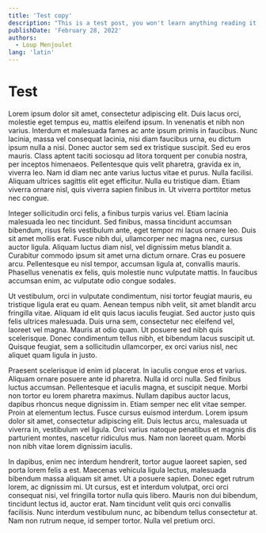```yaml
---
title: 'Test copy'
description: "This is a test post, you won't learn anything reading it, please don't touch it REEEEEEEEEEEEEEEEEEEEEEEEEEEEEEEEEEEEEEEEEEEEEEEEEEEEEEEEEEEEEEEEEEEEEEEEEEEEEEEEEEEEEEEEEEEE"
publishDate: 'February 28, 2022'
authors:
  - Loup Menjoulet
lang: 'latin'
---
```



# Test

Lorem ipsum dolor sit amet, consectetur adipiscing elit. Duis lacus orci, molestie eget tempus eu, mattis eleifend ipsum. In venenatis et nibh non varius. Interdum et malesuada fames ac ante ipsum primis in faucibus. Nunc lacinia, massa vel consequat lacinia, nisi diam faucibus urna, eu dictum ipsum nulla a nisi. Donec auctor sem sed ex tristique suscipit. Sed eu eros mauris. Class aptent taciti sociosqu ad litora torquent per conubia nostra, per inceptos himenaeos. Pellentesque quis velit pharetra, gravida ex in, viverra leo. Nam id diam nec ante varius luctus vitae et purus. Nulla facilisi. Aliquam ultrices sagittis elit eget efficitur. Nulla eu tristique diam. Etiam viverra ornare nisl, quis viverra sapien finibus in. Ut viverra porttitor metus nec congue.

Integer sollicitudin orci felis, a finibus turpis varius vel. Etiam lacinia malesuada leo nec tincidunt. Sed finibus, massa tincidunt accumsan bibendum, risus felis vestibulum ante, eget tempor mi lacus ornare leo. Duis sit amet mollis erat. Fusce nibh dui, ullamcorper nec magna nec, cursus auctor ligula. Aliquam luctus diam nisl, vel dignissim metus blandit a. Curabitur commodo ipsum sit amet urna dictum ornare. Cras eu posuere arcu. Pellentesque eu nisl tempor, accumsan ligula at, convallis mauris. Phasellus venenatis ex felis, quis molestie nunc vulputate mattis. In faucibus accumsan enim, ac vulputate odio congue sodales.

Ut vestibulum, orci in vulputate condimentum, nisi tortor feugiat mauris, eu tristique ligula erat eu quam. Aenean tempus nibh velit, sit amet blandit arcu fringilla vitae. Aliquam id elit quis lacus iaculis feugiat. Sed auctor justo quis felis ultrices malesuada. Duis urna sem, consectetur nec eleifend vel, laoreet vel magna. Mauris at odio quam. Ut posuere sed nibh quis scelerisque. Donec condimentum tellus nibh, et bibendum lacus suscipit ut. Quisque feugiat, sem a sollicitudin ullamcorper, ex orci varius nisl, nec aliquet quam ligula in justo.

Praesent scelerisque id enim id placerat. In iaculis congue eros et varius. Aliquam ornare posuere ante id pharetra. Nulla id orci nulla. Sed finibus luctus accumsan. Pellentesque et iaculis magna, et suscipit neque. Morbi non tortor eu lorem pharetra maximus. Nullam dapibus auctor lacus, dapibus rhoncus neque dignissim in. Etiam semper nec elit vitae semper. Proin at elementum lectus. Fusce cursus euismod interdum. Lorem ipsum dolor sit amet, consectetur adipiscing elit. Duis lectus arcu, malesuada ut viverra in, vestibulum vel ligula. Orci varius natoque penatibus et magnis dis parturient montes, nascetur ridiculus mus. Nam non laoreet quam. Morbi non nibh vitae lorem dignissim iaculis.

In dapibus, enim nec interdum hendrerit, tortor augue laoreet sapien, sed porta lorem felis a est. Maecenas vehicula ligula lectus, malesuada bibendum massa aliquam sit amet. Ut a posuere sapien. Donec eget rutrum lorem, ac dignissim mi. Ut cursus, est et interdum volutpat, orci orci consequat nisi, vel fringilla tortor nulla quis libero. Mauris non dui bibendum, tincidunt lectus id, auctor erat. Nam tincidunt velit quis orci convallis facilisis. Nunc interdum vestibulum nunc, ac bibendum tellus consectetur at. Nam non rutrum neque, id semper tortor. Nulla vel pretium orci.
